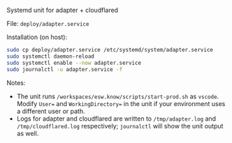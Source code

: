 Systemd unit for adapter + cloudflared

File: `deploy/adapter.service`

Installation (on host):

```bash
sudo cp deploy/adapter.service /etc/systemd/system/adapter.service
sudo systemctl daemon-reload
sudo systemctl enable --now adapter.service
sudo journalctl -u adapter.service -f
```

Notes:
- The unit runs `/workspaces/esw.know/scripts/start-prod.sh` as `vscode`. Modify `User=` and `WorkingDirectory=` in the unit if your environment uses a different user or path.
- Logs for adapter and cloudflared are written to `/tmp/adapter.log` and `/tmp/cloudflared.log` respectively; `journalctl` will show the unit output as well.
